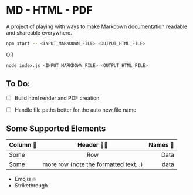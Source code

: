 # MD - HTML - PDF
A project of playing with ways to make Markdown documentation readable and shareable everywhere.


```bash
npm start -- <INPUT_MARKDOWN_FILE> <OUTPUT_HTML_FILE>
```
OR
```bash
node index.js <INPUT_MARKDOWN_FILE> <OUTPUT_HTML_FILE>
```

## To Do:
- [ ] Build html render and PDF creation
- [ ] Handle file paths better for the auto new file name


## Some Supported Elements

|Column 🚀|Header 🤟🏼|Names 💩|
|:--|:--:|--:|
|Some|Row|Data|
|Some|more row (note the formatted text...) |data|

- Emojis 🔥
- ~~Strikethrough~~